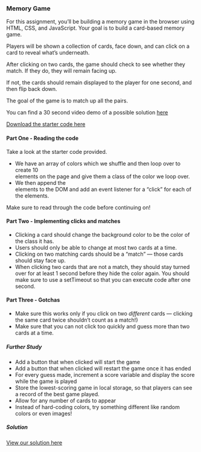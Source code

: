 ### Memory Game
For this assignment, you’ll be building a memory game in the browser using HTML, CSS, and JavaScript. Your goal is to build a card-based memory game.

Players will be shown a collection of cards, face down, and can click on a card to reveal what’s underneath.

After clicking on two cards, the game should check to see whether they match. If they do, they will remain facing up.

If not, the cards should remain displayed to the player for one second, and then flip back down.

The goal of the game is to match up all the pairs.

You can find a 30 second video demo of a possible solution [here](https://drive.google.com/file/d/1HeBfQe-AGnFGL8YmEt2wnfEwnNL0abFJ/view)

[Download the starter code here](https://curric.springboard.com/software-engineering-career-track/default/exercises/memory-game.zip)

#### Part One - Reading the code
Take a look at the starter code provided.

* We have an array of colors which we shuffle and then loop over to create 10 <div> elements on the page and give them a class of the color we loop over.
* We then append the <div> elements to the DOM and add an event listener for a “click” for each of the elements.

Make sure to read through the code before continuing on!

#### Part Two - Implementing clicks and matches
* Clicking a card should change the background color to be the color of the class it has.
* Users should only be able to change at most two cards at a time.
* Clicking on two matching cards should be a “match” — those cards should stay face up.
* When clicking two cards that are not a match, they should stay turned over for at least 1 second before they hide the color again. You should make sure to use a setTimeout so that you can execute code after one second.
#### Part Three - Gotchas
* Make sure this works only if you click on two *different* cards — clicking the same card twice shouldn’t count as a match!)
* Make sure that you can not click too quickly and guess more than two cards at a time.
##### Further Study
* Add a button that when clicked will start the game
* Add a button that when clicked will restart the game once it has ended
* For every guess made, increment a score variable and display the score while the game is played
* Store the lowest-scoring game in local storage, so that players can see a record of the best game played.
* Allow for any number of cards to appear
* Instead of hard-coding colors, try something different like random colors or even images!
##### Solution
[View our solution here](https://curric.springboard.com/software-engineering-career-track/default/exercises/memory-game/solution/index.html)